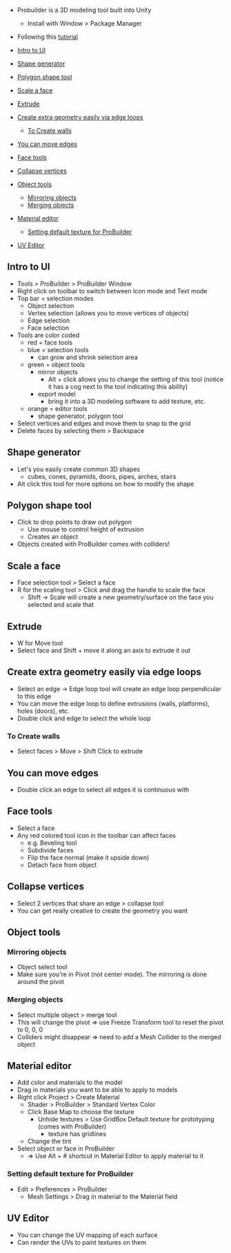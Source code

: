 - Probuilder is a 3D modeling tool built into Unity
  - Install with Window > Package Manager
- Following this [tutorial](https://www.youtube.com/watch?v=PUSOg5YEflM&ab_channel=Brackeys)

- [Intro to UI](#intro-to-ui)
- [Shape generator](#shape-generator)
- [Polygon shape tool](#polygon-shape-tool)
- [Scale a face](#scale-a-face)
- [Extrude](#extrude)
- [Create extra geometry easily via edge loops](#create-extra-geometry-easily-via-edge-loops)
  - [To Create walls](#to-create-walls)
- [You can move edges](#you-can-move-edges)
- [Face tools](#face-tools)
- [Collapse vertices](#collapse-vertices)
- [Object tools](#object-tools)
  - [Mirroring objects](#mirroring-objects)
  - [Merging objects](#merging-objects)
- [Material editor](#material-editor)
  - [Setting default texture for ProBuilder](#setting-default-texture-for-probuilder)
- [UV Editor](#uv-editor)

## Intro to UI

- Tools > ProBuilder > ProBuilder Window
- Right click on toolbar to switch between Icon mode and Text mode
- Top bar = selection modes
  - Object selection
  - Vertex selection (allows you to move vertices of objects)
  - Edge selection
  - Face selection
- Tools are color coded
  - red = face tools
  - blue = selection tools
    - can grow and shrink selection area
  - green = object tools
    - mirror objects
      - Alt + click allows you to change the setting of this tool (notice it has a cog next to the tool indicating this ability)
    - export model 
      - bring it into a 3D modeling software to add texture, etc.
  - orange = editor tools
    - shape generator, polygon tool
- Select vertices and edges and move them to snap to the grid
- Delete faces by selecting them > Backspace

## Shape generator

- Let's you easily create common 3D shapes
  - cubes, cones, pyramids, doors, pipes, arches, stairs
- Alt click this tool for more options on how to modify the shape

## Polygon shape tool

- Click to drop points to draw out polygon
  - Use mouse to control height of extrusion
  - Creates an object
- Objects created with ProBuilder comes with colliders!

## Scale a face

- Face selection tool > Select a face
- R for the scaling tool > Click and drag the handle to scale the face
  - Shift -> Scale will create a new geometry/surface on the face you selected and scale that

## Extrude

- W for Move tool 
- Select face and Shift + move it along an axis to extrude it out

## Create extra geometry easily via edge loops

- Select an edge -> Edge loop tool will create an edge loop perpendicular to this edge
- You can move the edge loop to define extrusions (walls, platforms), holes (doors), etc.
- Double click and edge to select the whole loop

### To Create walls

- Select faces > Move > Shift Click to extrude

## You can move edges

- Double click an edge to select all edges it is continuous with

## Face tools

- Select a face
- Any red colored tool icon in the toolbar can affect faces
  - e.g. Beveling tool
  - Subdivide faces
  - Flip the face normal (make it upside down)
  - Detach face from object

## Collapse vertices

- Select 2 vertices that share an edge > collapse tool
- You can get really creative to create the geometry you want

## Object tools

### Mirroring objects

- Object select tool
- Make sure you're in Pivot (not center mode). The mirroring is done around the pivot

### Merging objects

- Select multiple object > merge tool
- This will change the pivot => use Freeze Transform tool to reset the pivot to 0, 0, 0
- Colliders might disappear => need to add a Mesh Collider to the merged object

## Material editor

- Add color and materials to the model
- Drag in materials you want to be able to apply to models
- Right click Project > Create Material
  - Shader > ProBuilder > Standard Vertex Color
  - Click Base Map to choose the texture
    - Unhide textures > Use GridBox Default texture for prototyping (comes with ProBuilder)
      - texture has gridlines
  - Change the tint
- Select object or face in ProBuilder 
  - => Use Alt + # shortcut in Material Editor to apply material to it

### Setting default texture for ProBuilder

- Edit > Preferences > ProBuilder
  - Mesh Settings > Drag in material to the Material field

## UV Editor

- You can change the UV mapping of each surface
- Can render the UVs to paint textures on them
